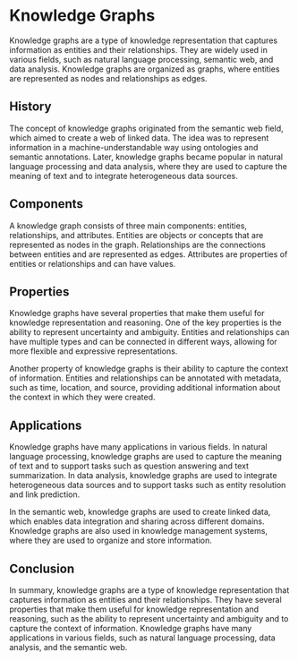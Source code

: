 # Knowledge Graphs

Knowledge graphs are a type of knowledge representation that captures information as entities and their relationships. They are widely used in various fields, such as natural language processing, semantic web, and data analysis. Knowledge graphs are organized as graphs, where entities are represented as nodes and relationships as edges.

## History

The concept of knowledge graphs originated from the semantic web field, which aimed to create a web of linked data. The idea was to represent information in a machine-understandable way using ontologies and semantic annotations. Later, knowledge graphs became popular in natural language processing and data analysis, where they are used to capture the meaning of text and to integrate heterogeneous data sources.

## Components

A knowledge graph consists of three main components: entities, relationships, and attributes. Entities are objects or concepts that are represented as nodes in the graph. Relationships are the connections between entities and are represented as edges. Attributes are properties of entities or relationships and can have values.

## Properties

Knowledge graphs have several properties that make them useful for knowledge representation and reasoning. One of the key properties is the ability to represent uncertainty and ambiguity. Entities and relationships can have multiple types and can be connected in different ways, allowing for more flexible and expressive representations.

Another property of knowledge graphs is their ability to capture the context of information. Entities and relationships can be annotated with metadata, such as time, location, and source, providing additional information about the context in which they were created.

## Applications

Knowledge graphs have many applications in various fields. In natural language processing, knowledge graphs are used to capture the meaning of text and to support tasks such as question answering and text summarization. In data analysis, knowledge graphs are used to integrate heterogeneous data sources and to support tasks such as entity resolution and link prediction.

In the semantic web, knowledge graphs are used to create linked data, which enables data integration and sharing across different domains. Knowledge graphs are also used in knowledge management systems, where they are used to organize and store information.

## Conclusion

In summary, knowledge graphs are a type of knowledge representation that captures information as entities and their relationships. They have several properties that make them useful for knowledge representation and reasoning, such as the ability to represent uncertainty and ambiguity and to capture the context of information. Knowledge graphs have many applications in various fields, such as natural language processing, data analysis, and the semantic web.
